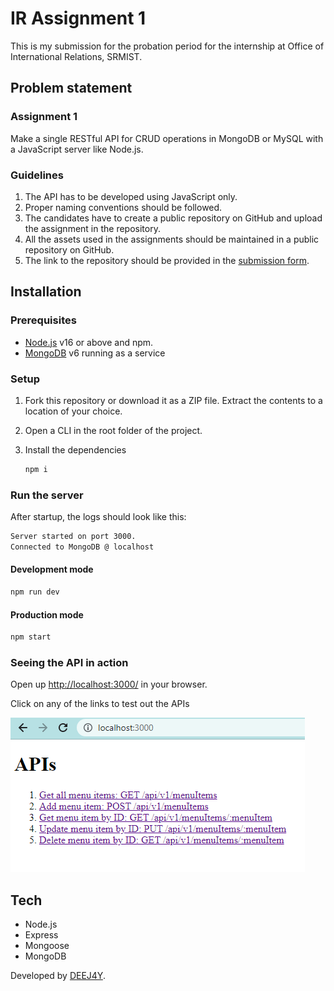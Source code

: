 # IR Assignment 1

This is my submission for the probation period for the internship at Office of International Relations, SRMIST.

## Problem statement

### Assignment 1

Make a single RESTful API for CRUD operations in MongoDB or MySQL with a
JavaScript server like Node.js.

### Guidelines

1. The API has to be developed using JavaScript only.
2. Proper naming conventions should be followed.
3. The candidates have to create a public repository on GitHub and upload the assignment in the repository.
4. All the assets used in the assignments should be maintained in a public repository on GitHub.
5. The link to the repository should be provided in the [submission form](https://forms.gle/8zm2VPtbJcHkt7rq5).

## Installation

### Prerequisites

- [Node.js](https://nodejs.org/) v16 or above and npm.
- [MongoDB](https://www.mongodb.com/try/download/community) v6 running as a service

### Setup

1. Fork this repository or download it as a ZIP file. Extract the contents to a location of your choice.
2. Open a CLI in the root folder of the project.
3. Install the dependencies

   ```sh
   npm i
   ```

### Run the server

After startup, the logs should look like this:

```sh
Server started on port 3000.
Connected to MongoDB @ localhost
```

#### Development mode

```sh
npm run dev
```

#### Production mode

```sh
npm start
```

### Seeing the API in action

Open up [http://localhost:3000/](http://localhost:3000/) in your browser.

Click on any of the links to test out the APIs

![Homepage](./public/Assignment-1.png)

## Tech

- Node.js
- Express
- Mongoose
- MongoDB

Developed by [DEEJ4Y](https://github.com/DEEJ4Y).
